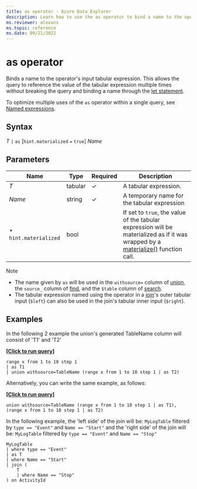 ```yaml
---
title: as operator - Azure Data Explorer
description: Learn how to use the as operator to bind a name to the operator's input tabular expression.
ms.reviewer: alexans
ms.topic: reference
ms.date: 09/21/2022
---
```

# as operator

Binds a name to the operator's input tabular expression. This allows the query to reference the value of the tabular expression multiple times without breaking the query and binding a name through the [let statement](letstatement.md).

To optimize multiple uses of the `as` operator within a single query, see [Named expressions](../../named-expressions.md).

## Syntax

*T* `|` `as` [`hint.materialized` `=` `true`] *Name*

## Parameters

| Name | Type | Required | Description |
|--|--|--|--|
|*T*| tabular | &check; |  A tabular expression.|
| *Name*| string| &check; | A temporary name for the tabular expression|
| * `hint.materialized`| bool |  | If set to `true`, the value of the tabular expression will be  materialized as if it was wrapped by a [materialize()](./materializefunction.md) function call.|

> [!NOTE]
>
> * The name given by `as` will be used in the `withsource=` column of [union](./unionoperator.md), the `source_` column of [find](./findoperator.md), and the `$table` column of [search](./searchoperator.md).
> * The tabular expression named using the operator in a [join](./joinoperator.md)'s outer tabular input (`$left`) can also be used in the join's tabular inner input (`$right`).

## Examples

In the following 2 example the union's generated TableName column will consist of 'T1' and 'T2'

**\[**[**Click to run query**](https://dataexplorer.azure.com/?query=H4sIAAAAAAAAAytKzEtPVahQSCvKz1UwVCjJVzA0UCguSS0AcrhqFBKLFULAjNK8zPw8hfLMkozi/NKi5FTbkMSknFS/xNxUBY0iPGZAjDDSBAAgKK6faAAAAA==)**\]**

```kusto
range x from 1 to 10 step 1 
| as T1 
| union withsource=TableName (range x from 1 to 10 step 1 | as T2)
```

Alternatively, you can write the same example, as follows:

**\[**[**Click to run query**](https://dataexplorer.azure.com/?query=H4sIAAAAAAAAAyvNy8zPUyjPLMkozi8tSk61DUlMykn1S8xNVdAoSsxLT1WoUEgrys9VMFQoyVcwNFAoLkktAHJqFBKLFUIMNXWIUWakCQB5tG07ZwAAAA==)**\]**

```kusto
union withsource=TableName (range x from 1 to 10 step 1 | as T1), (range x from 1 to 10 step 1 | as T2)
```

In the following example, the 'left side' of the join will be:
`MyLogTable` filtered by `type == "Event"` and `Name == "Start"`
and the 'right side' of the join will be:
`MyLogTable` filtered by `type == "Event"` and `Name == "Stop"`

```kusto
MyLogTable  
| where type == "Event"
| as T
| where Name == "Start"
| join (
    T
    | where Name == "Stop"
) on ActivityId
```
